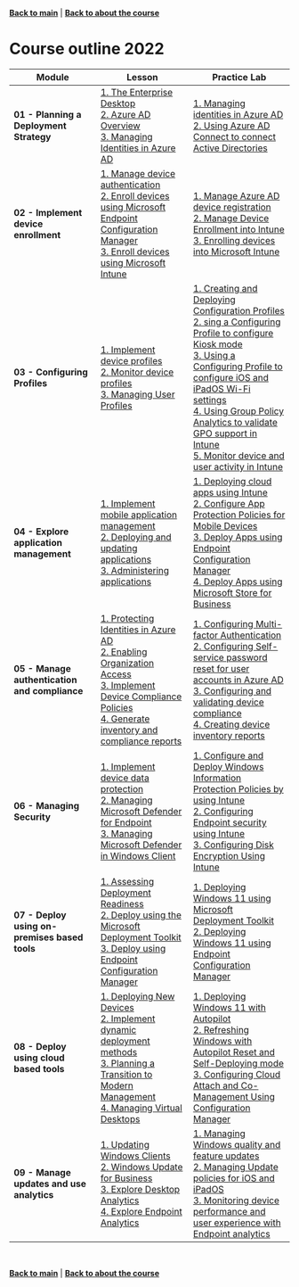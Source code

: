 [**Back to main**](./README.md) | [**Back to about the course**](./about-the-course.md)
<br/>

# Course outline 2022

 
| Module | Lesson | Practice Lab |
| --- | --- | --- |
| **01 - Planning a Deployment Strategy** | [1. The Enterprise Desktop](https://learn.microsoft.com/en-us/training/modules/examine-enterprise-desktop/) <br> [2. Azure AD Overview](https://learn.microsoft.com/en-us/training/modules/explore-azure-active-directory/) <br>  [3. Managing Identities in Azure AD](https://learn.microsoft.com/en-us/training/modules/manage-identities-azure-active-directory/) <br>  | [1. Managing identities in Azure AD](https://github.com/MicrosoftLearning/MD-101T00-ManagingModernDesktops/blob/master/Instructions/Labs/0101-Managing%20Identities%20in%20Azure%20AD.md) <br> [2. Using Azure AD Connect to connect Active Directories](https://github.com/MicrosoftLearning/MD-101T00-ManagingModernDesktops/blob/master/Instructions/Labs/0101-Managing%20Identities%20in%20Azure%20AD.md) <br> | 
| **02 - Implement device enrollment** | [ 1. Manage device authentication](https://learn.microsoft.com/en-us/training/modules/manage-device-authentication/) <br> [ 2. Enroll devices using Microsoft Endpoint Configuration Manager](https://learn.microsoft.com/en-us/training/modules/enroll-devices-using-microsoft-endpoint-configuration-manager/) <br> [ 3. Enroll devices using Microsoft Intune](https://learn.microsoft.com/en-us/training/modules/enroll-devices-use-microsoft-intune/) <br> | [1. Manage Azure AD device registration](https://github.com/MicrosoftLearning/MD-101T00-ManagingModernDesktops/blob/master/Instructions/Labs/0202-Manage%20Azure%20AD%20device%20registration.md) <br> [2. Manage Device Enrollment into Intune](https://github.com/MicrosoftLearning/MD-101T00-ManagingModernDesktops/blob/master/Instructions/Labs/0203-Manage%20Device%20Enrollment%20into%20Intune.md) <br> [3. Enrolling devices into Microsoft Intune](https://github.com/MicrosoftLearning/MD-101T00-ManagingModernDesktops/blob/master/Instructions/Labs/0204-Enrolling%20devices%20into%20Intune.md) <br> |
| **03 - Configuring Profiles** | [1. Implement device profiles](https://learn.microsoft.com/en-us/training/modules/implement-device-profiles/) <br>[2. Monitor device profiles](https://learn.microsoft.com/en-us/training/modules/monitor-device-profiles/) <br> [3. Managing User Profiles](https://learn.microsoft.com/en-us/training/modules/manage-user-profiles/) <br> | [1. Creating and Deploying Configuration Profiles](https://github.com/MicrosoftLearning/MD-101T00-ManagingModernDesktops/blob/master/Instructions/Labs/0301-Creating%20and%20Deploying%20Configuration%20Profiles.md) <br> [2. sing a Configuring Profile to configure Kiosk mode](https://github.com/MicrosoftLearning/MD-101T00-ManagingModernDesktops/blob/master/Instructions/Labs/0302-Using%20a%20Configuration%20Profile%20to%20configure%20Kiosk%20mode.md) <br> [3. Using a Configuring Profile to configure iOS and iPadOS Wi-Fi settings](https://github.com/MicrosoftLearning/MD-101T00-ManagingModernDesktops/blob/master/Instructions/Labs/0303-Using%20a%20Configuration%20Profile%20to%20configure%20iOS%20and%20iPadOS%20Wifi%20settings.md) <br> [4. Using Group Policy Analytics to validate GPO support in Intune](https://github.com/MicrosoftLearning/MD-101T00-ManagingModernDesktops/blob/master/Instructions/Labs/0304-Using%20Group%20Policy%20Analytics%20to%20validate%20GPO%20support%20in%20Intune.md) <br> [5. Monitor device and user activity in Intune](https://github.com/MicrosoftLearning/MD-101T00-ManagingModernDesktops/blob/master/Instructions/Labs/0305-Monitor%20device%20and%20user%20activity%20in%20Intune.md) <br> |
| **04 - Explore application management** | [ 1. Implement mobile application management](https://learn.microsoft.com/en-us/training/modules/implement-mobile-application-management/) <br> [ 2. Deploying and updating applications](https://learn.microsoft.com/en-us/training/modules/deploy-update-applications/) <br> [ 3. Administering applications](https://learn.microsoft.com/en-us/training/modules/administer-applications/) <br> | [1. Deploying cloud apps using Intune](https://github.com/MicrosoftLearning/MD-101T00-ManagingModernDesktops/blob/master/Instructions/Labs/0401-Deploying%20cloud%20apps%20using%20Intune.md) <br> [2. Configure App Protection Policies for Mobile Devices](https://github.com/MicrosoftLearning/MD-101T00-ManagingModernDesktops/blob/master/Instructions/Labs/0402-Configure%20App%20Protection%20Policies%20for%20Mobile%20Devices.md) <br> [3. Deploy Apps using Endpoint Configuration Manager](https://github.com/MicrosoftLearning/MD-101T00-ManagingModernDesktops/blob/master/Instructions/Labs/0403-Deploy%20Apps%20using%20Endpoint%20Configuration%20Manager.md) <br> [4. Deploy Apps using Microsoft Store for Business](https://github.com/MicrosoftLearning/MD-101T00-ManagingModernDesktops/blob/master/Instructions/Labs/0404-Deploy%20Apps%20using%20Microsoft%20Store%20for%20Business.md) <br> |
| **05 - Manage authentication and compliance** | [ 1. Protecting Identities in Azure AD](https://learn.microsoft.com/en-us/training/modules/protect-identities-azure-active-directory/) <br> [ 2. Enabling Organization Access](https://learn.microsoft.com/en-us/training/modules/enable-organizational-access/) <br> [ 3. Implement Device Compliance Policies](https://learn.microsoft.com/en-us/training/modules/implement-device-compliance-policies/) <br> [ 4. Generate inventory and compliance reports](https://learn.microsoft.com/en-us/training/modules/generate-inventory-compliance-reports/) <br> | [1. Configuring Multi-factor Authentication](https://github.com/MicrosoftLearning/MD-101T00-ManagingModernDesktops/blob/master/Instructions/Labs/0501-Configuring%20multi-factor%20authentication.md) <br> [2. Configuring Self-service password reset for user accounts in Azure AD](https://github.com/MicrosoftLearning/MD-101T00-ManagingModernDesktops/blob/master/Instructions/Labs/0502-Configuring%20self-service%20password%20reset.md) <br> [3. Configuring and validating device compliance](https://github.com/MicrosoftLearning/MD-101T00-ManagingModernDesktops/blob/master/Instructions/Labs/0503-Configuring%20and%20validating%20device%20compliance.md) <br> [4. Creating device inventory reports](https://github.com/MicrosoftLearning/MD-101T00-ManagingModernDesktops/blob/master/Instructions/Labs/0504-Creating%20device%20inventory%20reports.md) <br> |
| **06 - Managing Security** | [ 1. Implement device data protection](https://learn.microsoft.com/en-us/training/modules/implement-device-data-protection/) <br> [ 2. Managing Microsoft Defender for Endpoint](https://learn.microsoft.com/en-us/training/modules/manage-microsoft-defender-endpoint/) <br> [ 3. Managing Microsoft Defender in Windows Client](https://learn.microsoft.com/en-us/training/modules/manage-microsoft-defender-windows-client/) <br> | [1. Configure and Deploy Windows Information Protection Policies by using Intune](https://github.com/MicrosoftLearning/MD-101T00-ManagingModernDesktops/blob/master/Instructions/Labs/0601-Configure%20and%20Deploy%20Windows%20Information%20Protection%20Policies%20by%20using%20Intune.md) <br> [2. Configuring Endpoint security using Intune](https://github.com/MicrosoftLearning/MD-101T00-ManagingModernDesktops/blob/master/Instructions/Labs/0602-Configuring%20Endpoint%20security%20Using%20Intune.md) <br> [3. Configuring Disk Encryption Using Intune](https://github.com/MicrosoftLearning/MD-101T00-ManagingModernDesktops/blob/master/Instructions/Labs/0603-Configuring%20Disk%20Encryption%20Using%20Intune.md) <br> |
| **07 - Deploy using on-premises based tools** | [ 1. Assessing Deployment Readiness](https://learn.microsoft.com/en-us/training/modules/assess-deployment-readiness/) <br> [ 2. Deploy using the Microsoft Deployment Toolkit](https://learn.microsoft.com/en-us/training/modules/deploy-use-microsoft-deployment-toolkit/) <br> [ 3. Deploy using Endpoint Configuration Manager](https://learn.microsoft.com/en-us/training/modules/deploy-use-endpoint-configuration-manager/) <br> | [1. Deploying Windows 11 using Microsoft Deployment Toolkit](https://github.com/MicrosoftLearning/MD-101T00-ManagingModernDesktops/blob/master/Instructions/Labs/0701-Deploying%20Windows%2011%20using%20Microsoft%20Deployment%20Toolkit.md) <br> [2. Deploying Windows 11 using Endpoint Configuration Manager](https://github.com/MicrosoftLearning/MD-101T00-ManagingModernDesktops/blob/master/Instructions/Labs/0702-Deploying%20Windows%2011%20using%20Endpoint%20Configuration%20Manager.md) <br> |
| **08 - Deploy using cloud based tools** | [ 1. Deploying New Devices](https://learn.microsoft.com/en-us/training/modules/deploy-new-devices/) <br> [ 2. Implement dynamic deployment methods](https://learn.microsoft.com/en-us/training/modules/implement-dynamic-deployment-methods/) <br> [ 3. Planning a Transition to Modern Management](https://learn.microsoft.com/en-us/training/modules/plan-transition-modern-management/) <br> [ 4. Managing Virtual Desktops](https://learn.microsoft.com/en-us/training/modules/manage-virtual-desktops/) <br> | [1. Deploying Windows 11 with Autopilot](https://github.com/MicrosoftLearning/MD-101T00-ManagingModernDesktops/blob/master/Instructions/Labs/0801-Deploying%20Windows%2011%20with%20AutoPilot.md) <br> [2. Refreshing Windows with Autopilot Reset and Self-Deploying mode](https://github.com/MicrosoftLearning/MD-101T00-ManagingModernDesktops/blob/master/Instructions/Labs/0802-Refreshing%20Windows%20with%20Autopilot%20Reset%20and%20Self%20Deploying%20Mode.md) <br> [3. Configuring Cloud Attach and Co-Management Using Configuration Manager](https://github.com/MicrosoftLearning/MD-101T00-ManagingModernDesktops/blob/master/Instructions/Labs/0803-Configuring%20Cloud%20Attach%20and%20Co-Management%20Using%20Configuration%20Manager.md) <br> |
| **09 - Manage updates and use analytics** | [ 1. Updating Windows Clients](https://learn.microsoft.com/en-us/training/modules/update-windows-client/) <br> [ 2. Windows Update for Business](https://learn.microsoft.com/en-us/training/modules/update-clients-use-windows-update-business/) <br> [ 3. Explore Desktop Analytics](https://learn.microsoft.com/en-us/training/modules/explore-desktop-analytics/) <br> [ 4. Explore Endpoint Analytics](https://learn.microsoft.com/en-us/training/modules/explore-endpoint-analytics/) <br> | [1. Managing Windows quality and feature updates](https://github.com/MicrosoftLearning/MD-101T00-ManagingModernDesktops/blob/master/Instructions/Labs/0901-Managing%20Windows%20quality%20and%20feature%20updates.md) <br> [2. Managing Update policies for iOS and iPadOS](https://github.com/MicrosoftLearning/MD-101T00-ManagingModernDesktops/blob/master/Instructions/Labs/0902-Managing%20Update%20policies%20for%20iOS%20and%20iPadOS.md) <br> [3. Monitoring device performance and user experience with Endpoint analytics](https://github.com/MicrosoftLearning/MD-101T00-ManagingModernDesktops/blob/master/Instructions/Labs/0903-Monitoring%20device%20performance%20and%20user%20experience%20with%20Endpoint%20analytics.md) <br> |


<br/>

[**Back to main**](./README.md) | [**Back to about the course**](./about-the-course.md)